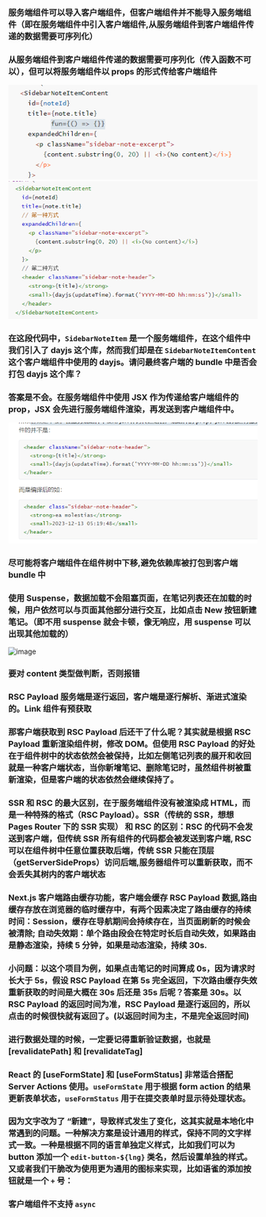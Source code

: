 ### 服务端组件可以导入客户端组件，但客户端组件并不能导入服务端组件（即在服务端组件中引入客户端组件,从服务端组件到客户端组件传递的数据需要可序列化）

### 从服务端组件到客户端组件传递的数据需要可序列化（传入函数不可以），但可以将服务端组件以 props 的形式传给客户端组件

![alt text](image.png)
![alt text](image-1.png)

### 在这段代码中，`SidebarNoteItem` 是一个服务端组件，在这个组件中我们引入了 dayjs 这个库，然而我们却是在 `SidebarNoteItemContent` 这个客户端组件中使用的 dayjs。请问最终客户端的 bundle 中是否会打包 dayjs 这个库？

### 答案是不会。**在服务端组件中使用 JSX 作为传递给客户端组件的 prop，JSX 会先进行服务端组件渲染，再发送到客户端组件中**。

![alt text](image-2.png)

### 尽可能将客户端组件在组件树中下移,避免依赖库被打包到客户端 bundle 中

### 使用 Suspense，数据加载不会阻塞页面，在笔记列表还在加载的时候，用户依然可以与页面其他部分进行交互，比如点击 New 按钮新建笔记。（即不用 suspense 就会卡顿，像无响应，用 suspense 可以出现其他加载的）

![image](https://github.com/user-attachments/assets/b429b2e3-5d51-492c-a8a7-3449e7a89e77)

### 要对 content 类型做判断，否则报错

### RSC Payload 服务端是逐行返回，客户端是逐行解析、渐进式渲染的。Link 组件有预获取

### 那客户端获取到 RSC Payload 后还干了什么呢？其实就是根据 RSC Payload 重新渲染组件树，修改 DOM。但使用 RSC Payload 的好处在于组件树中的状态依然会被保持，比如左侧笔记列表的展开和收回就是一种客户端状态，当你新增笔记、删除笔记时，虽然组件树被重新渲染，但是客户端的状态依然会继续保持了。

### SSR 和 RSC 的最大区别，在于服务端组件没有被渲染成 HTML，而是一种特殊的格式（RSC Payload）。SSR（传统的 SSR，想想 Pages Router 下的 SSR 实现） 和 RSC 的区别：RSC 的代码不会发送到客户端，但传统 SSR 所有组件的代码都会被发送到客户端, RSC 可以在组件树中任意位置获取后端，传统 SSR 只能在顶层（getServerSideProps）访问后端,服务器组件可以重新获取，而不会丢失其树内的客户端状态

### Next.js 客户端路由缓存功能，客户端会缓存 RSC Payload 数据,路由缓存存放在浏览器的临时缓存中，有两个因素决定了路由缓存的持续时间：Session，缓存在导航期间会持续存在，当页面刷新的时候会被清除; 自动失效期：单个路由段会在特定时长后自动失效，如果路由是静态渲染，持续 5 分钟，如果是动态渲染，持续 30s.

### 小问题：以这个项目为例，如果点击笔记的时间算成 0s，因为请求时长大于 5s，假设 RSC Payload 在第 5s 完全返回，下次路由缓存失效重新获取的时间是大概在 30s 后还是 35s 后呢？答案是 30s。以 RSC Payload 的返回时间为准，RSC Payload 是逐行返回的，所以点击的时候很快就有返回了。(以返回时间为主，不是完全返回时间)

### 进行数据处理的时候，一定要记得重新验证数据，也就是 [revalidatePath] 和 [revalidateTag]

### React 的 [useFormState] 和 [useFormStatus] 非常适合搭配 Server Actions 使用。`useFormState` 用于根据 form action 的结果更新表单状态，`useFormStatus` 用于在提交表单时显示待处理状态。

### 因为文字改为了 “新建”，导致样式发生了变化，这其实就是本地化中常遇到的问题。一种解决方案是设计通用的样式，保持不同的文字样式一致。一种是根据不同的语言单独定义样式，比如我们可以为 button 添加一个 `edit-button-${lng}` 类名，然后设置单独的样式。又或者我们干脆改为使用更为通用的图标来实现，比如语雀的添加按钮就是一个 `+` 号：

### 客户端组件不支持 `async`
